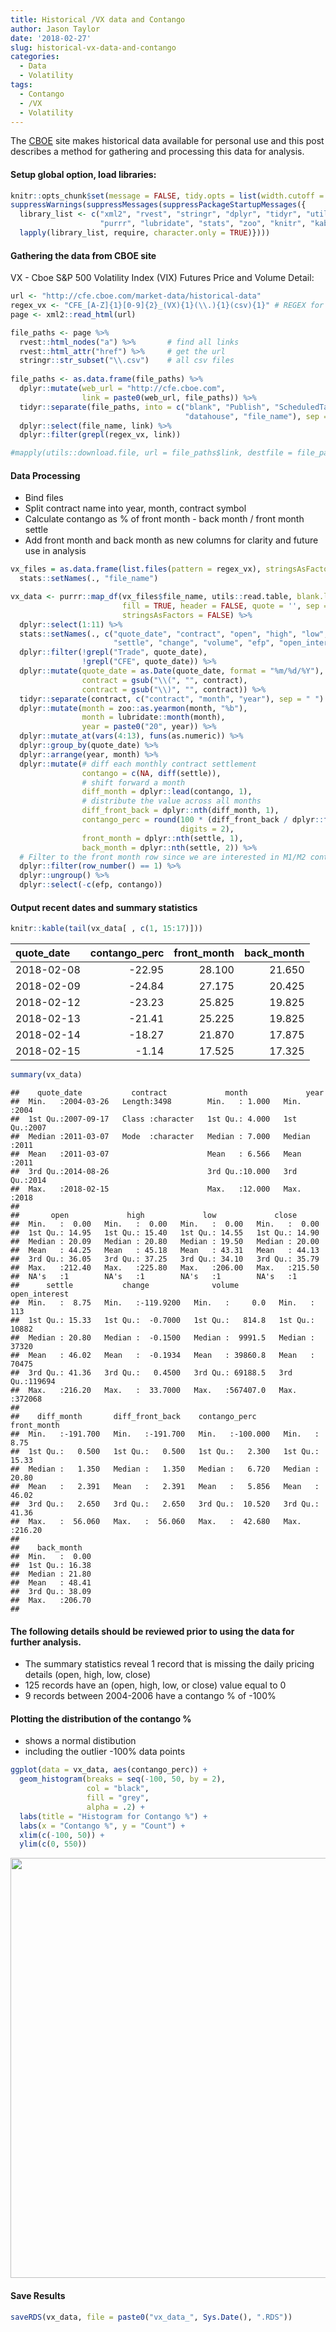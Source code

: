 ```yaml
---
title: Historical /VX data and Contango
author: Jason Taylor
date: '2018-02-27'
slug: historical-vx-data-and-contango
categories:
  - Data
  - Volatility
tags:
  - Contango
  - /VX
  - Volatility
---
```


The [CBOE](http://cfe.cboe.com/market-data/historical-data) site makes historical data available for personal use and this post describes a method 
for gathering and processing this data for analysis. 

#### Setup global option, load libraries:


```r
knitr::opts_chunk$set(message = FALSE, tidy.opts = list(width.cutoff = 60)) 
suppressWarnings(suppressMessages(suppressPackageStartupMessages({
  library_list <- c("xml2", "rvest", "stringr", "dplyr", "tidyr", "utils", "ggplot2",
                    "purrr", "lubridate", "stats", "zoo", "knitr", "kableExtra")
  lapply(library_list, require, character.only = TRUE)})))
```
#### Gathering the data from CBOE site
VX - Cboe S&P 500 Volatility Index (VIX) Futures Price and Volume Detail:


```r
url <- "http://cfe.cboe.com/market-data/historical-data"
regex_vx <- "CFE_[A-Z]{1}[0-9]{2}_(VX){1}(\\.){1}(csv){1}" # REGEX for VX files on site
page <- xml2::read_html(url)

file_paths <- page %>%
  rvest::html_nodes("a") %>%       # find all links
  rvest::html_attr("href") %>%     # get the url
  stringr::str_subset("\\.csv")    # all csv files
  
file_paths <- as.data.frame(file_paths) %>%
  dplyr::mutate(web_url = "http://cfe.cboe.com",
                link = paste0(web_url, file_paths)) %>%
  tidyr::separate(file_paths, into = c("blank", "Publish", "ScheduledTask", "MktData", 
                                       "datahouse", "file_name"), sep = "/") %>%
  dplyr::select(file_name, link) %>%
  dplyr::filter(grepl(regex_vx, link))

#mapply(utils::download.file, url = file_paths$link, destfile = file_paths$file_name)
```

#### Data Processing

* Bind files  
* Split contract name into year, month, contract symbol  
* Calculate contango as % of front month - back month / front month settle  
* Add front month and back month as new columns for clarity and future use in analysis  


```r
vx_files = as.data.frame(list.files(pattern = regex_vx), stringsAsFactors = FALSE) %>%
  stats::setNames(., "file_name")

vx_data <- purrr::map_df(vx_files$file_name, utils::read.table, blank.lines.skip = TRUE,
                         fill = TRUE, header = FALSE, quote = '', sep = ",",
                         stringsAsFactors = FALSE) %>%
  dplyr::select(1:11) %>% 
  stats::setNames(., c("quote_date", "contract", "open", "high", "low", "close",
                       "settle", "change", "volume", "efp", "open_interest")) %>%
  dplyr::filter(!grepl("Trade", quote_date),
                !grepl("CFE", quote_date)) %>%
  dplyr::mutate(quote_date = as.Date(quote_date, format = "%m/%d/%Y"),
                contract = gsub("\\(", "", contract),
                contract = gsub("\\)", "", contract)) %>%
  tidyr::separate(contract, c("contract", "month", "year"), sep = " ") %>%
  dplyr::mutate(month = zoo::as.yearmon(month, "%b"),
                month = lubridate::month(month),
                year = paste0("20", year)) %>%
  dplyr::mutate_at(vars(4:13), funs(as.numeric)) %>%
  dplyr::group_by(quote_date) %>%
  dplyr::arrange(year, month) %>%
  dplyr::mutate(# diff each monthly contract settlement
                contango = c(NA, diff(settle)), 
                # shift forward a month
                diff_month = dplyr::lead(contango, 1), 
                # distribute the value across all months
                diff_front_back = dplyr::nth(diff_month, 1), 
                contango_perc = round(100 * (diff_front_back / dplyr::first(settle)),
                                      digits = 2),
                front_month = dplyr::nth(settle, 1),
                back_month = dplyr::nth(settle, 2)) %>%
  # Filter to the front month row since we are interested in M1/M2 contango
  dplyr::filter(row_number() == 1) %>% 
  dplyr::ungroup() %>%
  dplyr::select(-c(efp, contango))
```

#### Output recent dates and summary statistics


```r
knitr::kable(tail(vx_data[ , c(1, 15:17)]))
```



|quote_date | contango_perc| front_month| back_month|
|:----------|-------------:|-----------:|----------:|
|2018-02-08 |        -22.95|      28.100|     21.650|
|2018-02-09 |        -24.84|      27.175|     20.425|
|2018-02-12 |        -23.23|      25.825|     19.825|
|2018-02-13 |        -21.41|      25.225|     19.825|
|2018-02-14 |        -18.27|      21.870|     17.875|
|2018-02-15 |         -1.14|      17.525|     17.325|

```r
summary(vx_data)
```

```
##    quote_date           contract             month             year     
##  Min.   :2004-03-26   Length:3498        Min.   : 1.000   Min.   :2004  
##  1st Qu.:2007-09-17   Class :character   1st Qu.: 4.000   1st Qu.:2007  
##  Median :2011-03-07   Mode  :character   Median : 7.000   Median :2011  
##  Mean   :2011-03-07                      Mean   : 6.566   Mean   :2011  
##  3rd Qu.:2014-08-26                      3rd Qu.:10.000   3rd Qu.:2014  
##  Max.   :2018-02-15                      Max.   :12.000   Max.   :2018  
##                                                                         
##       open             high             low             close       
##  Min.   :  0.00   Min.   :  0.00   Min.   :  0.00   Min.   :  0.00  
##  1st Qu.: 14.95   1st Qu.: 15.40   1st Qu.: 14.55   1st Qu.: 14.90  
##  Median : 20.09   Median : 20.80   Median : 19.50   Median : 20.00  
##  Mean   : 44.25   Mean   : 45.18   Mean   : 43.31   Mean   : 44.13  
##  3rd Qu.: 36.05   3rd Qu.: 37.25   3rd Qu.: 34.10   3rd Qu.: 35.79  
##  Max.   :212.40   Max.   :225.80   Max.   :206.00   Max.   :215.50  
##  NA's   :1        NA's   :1        NA's   :1        NA's   :1       
##      settle           change              volume         open_interest   
##  Min.   :  8.75   Min.   :-119.9200   Min.   :     0.0   Min.   :   113  
##  1st Qu.: 15.33   1st Qu.:  -0.7000   1st Qu.:   814.8   1st Qu.: 10882  
##  Median : 20.80   Median :  -0.1500   Median :  9991.5   Median : 37320  
##  Mean   : 46.02   Mean   :  -0.1934   Mean   : 39860.8   Mean   : 70475  
##  3rd Qu.: 41.36   3rd Qu.:   0.4500   3rd Qu.: 69188.5   3rd Qu.:119694  
##  Max.   :216.20   Max.   :  33.7000   Max.   :567407.0   Max.   :372068  
##                                                                          
##    diff_month       diff_front_back    contango_perc       front_month    
##  Min.   :-191.700   Min.   :-191.700   Min.   :-100.000   Min.   :  8.75  
##  1st Qu.:   0.500   1st Qu.:   0.500   1st Qu.:   2.300   1st Qu.: 15.33  
##  Median :   1.350   Median :   1.350   Median :   6.720   Median : 20.80  
##  Mean   :   2.391   Mean   :   2.391   Mean   :   5.856   Mean   : 46.02  
##  3rd Qu.:   2.650   3rd Qu.:   2.650   3rd Qu.:  10.520   3rd Qu.: 41.36  
##  Max.   :  56.060   Max.   :  56.060   Max.   :  42.680   Max.   :216.20  
##                                                                           
##    back_month    
##  Min.   :  0.00  
##  1st Qu.: 16.38  
##  Median : 21.80  
##  Mean   : 48.41  
##  3rd Qu.: 38.09  
##  Max.   :206.70  
## 
```

#### The following details should be reviewed prior to using the data for further analysis.  
* The summary statistics reveal 1 record that is missing the daily pricing details
(open, high, low, close)  
* 125 records have an (open, high, low, or close) value equal to 0  
* 9 records between 2004-2006 have a contango % of -100%  

#### Plotting the distribution of the contango %  
* shows a normal distibution  
* including the outlier -100% data points  


```r
ggplot(data = vx_data, aes(contango_perc)) + 
  geom_histogram(breaks = seq(-100, 50, by = 2), 
                 col = "black", 
                 fill = "grey", 
                 alpha = .2) + 
  labs(title = "Histogram for Contango %") +
  labs(x = "Contango %", y = "Count") + 
  xlim(c(-100, 50)) + 
  ylim(c(0, 550))
```

<img src="/post/2018-02-20-historical-vx-data-and-contango_files/figure-html/plot-1.png" width="672" />

#### Save Results


```r
saveRDS(vx_data, file = paste0("vx_data_", Sys.Date(), ".RDS"))
```

